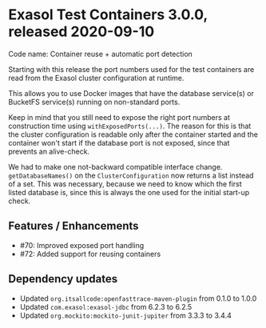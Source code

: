 # Exasol Test Containers 3.0.0, released 2020-09-10

Code name: Container reuse + automatic port detection

Starting with this release the port numbers used for the test containers are read from the Exasol cluster configuration at runtime.

This allows you to use Docker images that have the database service(s) or BucketFS service(s) running on non-standard ports.

Keep in mind that you still need to expose the right port numbers at construction time using `withExposedPorts(...)`. The reason for this is that the cluster configuration is readable only after the container started and the container won't start if the database port is not exposed, since that prevents an alive-check.

We had to make one not-backward compatible interface change. `getDatabaseNames()` on the `ClusterConfiguration` now returns a list instead of a set. This was necessary, because we need to know which the first listed database is, since this is always the one used for the initial start-up check.


## Features / Enhancements
 
* #70: Improved exposed port handling
* #72: Added support for reusing containers

## Dependency updates

* Updated `org.itsallcode:openfasttrace-maven-plugin` from 0.1.0 to 1.0.0
* Updated `com.exasol:exasol-jdbc` from 6.2.3 to 6.2.5
* Updated `org.mockito:mockito-junit-jupiter` from 3.3.3 to 3.4.4